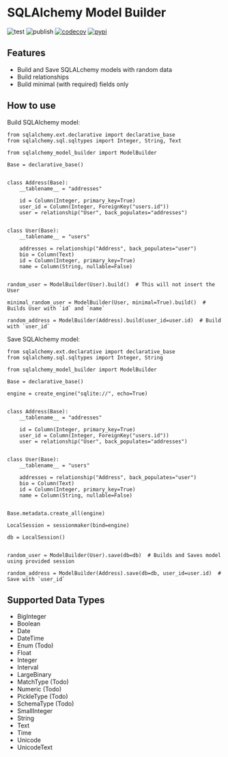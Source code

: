 # SQLAlchemy Model Builder
![test](https://github.com/aminalaee/sqlalchemy-model-builder/actions/workflows/test.yml/badge.svg) ![publish](https://github.com/aminalaee/sqlalchemy-model-builder/actions/workflows/publish.yml/badge.svg) [![codecov](https://codecov.io/gh/aminalaee/sqlalchemy-model-builder/branch/main/graph/badge.svg?token=QOLK6R9M52)](https://codecov.io/gh/aminalaee/sqlalchemy-model-builder) 
[![pypi](https://img.shields.io/pypi/v/sqlalchemy-model-builder?color=%2334D058&label=pypi)](https://pypi.org/project/sqlalchemy-model-builder/)

## Features
- Build and Save SQLALchemy models with random data
- Build relationships
- Build minimal (with required) fields only

## How to use
Build SQLAlchemy model:
```
from sqlalchemy.ext.declarative import declarative_base
from sqlalchemy.sql.sqltypes import Integer, String, Text

from sqlalchemy_model_builder import ModelBuilder

Base = declarative_base()


class Address(Base):
    __tablename__ = "addresses"

    id = Column(Integer, primary_key=True)
    user_id = Column(Integer, ForeignKey("users.id"))
    user = relationship("User", back_populates="addresses")


class User(Base):
    __tablename__ = "users"

    addresses = relationship("Address", back_populates="user")
    bio = Column(Text)
    id = Column(Integer, primary_key=True)
    name = Column(String, nullable=False)


random_user = ModelBuilder(User).build()  # This will not insert the User

minimal_random_user = ModelBuilder(User, minimal=True).build()  # Builds User with `id` and `name`

random_address = ModelBuilder(Address).build(user_id=user.id)  # Build with `user_id`
```

Save SQLAlchemy model:
```
from sqlalchemy.ext.declarative import declarative_base
from sqlalchemy.sql.sqltypes import Integer, String

from sqlalchemy_model_builder import ModelBuilder

Base = declarative_base()

engine = create_engine("sqlite://", echo=True)


class Address(Base):
    __tablename__ = "addresses"

    id = Column(Integer, primary_key=True)
    user_id = Column(Integer, ForeignKey("users.id"))
    user = relationship("User", back_populates="addresses")


class User(Base):
    __tablename__ = "users"

    addresses = relationship("Address", back_populates="user")
    bio = Column(Text)
    id = Column(Integer, primary_key=True)
    name = Column(String, nullable=False)


Base.metadata.create_all(engine)

LocalSession = sessionmaker(bind=engine)

db = LocalSession()


random_user = ModelBuilder(User).save(db=db)  # Builds and Saves model using provided session

random_address = ModelBuilder(Address).save(db=db, user_id=user.id)  # Save with `user_id`
```

## Supported Data Types
- BigInteger
- Boolean
- Date
- DateTime
- Enum  (Todo)
- Float
- Integer
- Interval
- LargeBinary
- MatchType (Todo)
- Numeric (Todo)
- PickleType (Todo)
- SchemaType (Todo)
- SmallInteger
- String
- Text
- Time
- Unicode
- UnicodeText
